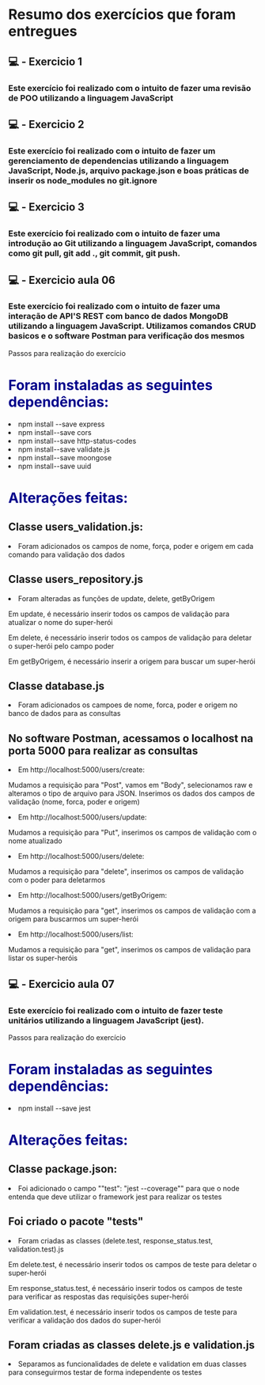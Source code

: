 # Resumo dos exercícios que foram entregues

## :computer: - Exercicio 1
### Este exercício foi realizado com o intuito de fazer uma revisão de POO utilizando a linguagem JavaScript

## :computer: - Exercicio 2 
### Este exercício foi realizado com o intuito de fazer um gerenciamento de dependencias utilizando a linguagem JavaScript, Node.js, arquivo package.json e boas práticas de inserir os node_modules no git.ignore

## :computer: - Exercicio 3 
### Este exercício foi realizado com o intuito de fazer uma introdução ao Git utilizando a linguagem JavaScript, comandos como git pull, git add ., git commit, git push.

## :computer: - Exercicio aula 06
### Este exercício foi realizado com o intuito de fazer uma interação de API'S REST com banco de dados MongoDB utilizando a linguagem JavaScript. Utilizamos comandos CRUD basicos e o software Postman para verificação dos mesmos


<head>
    Passos para realização do exercício
</head>

<body>
    <h1 style="color:#00008b">Foram instaladas as seguintes dependências: </h1>
        <li> npm install --save express </li>
        <li> npm install--save cors </li>
        <li> npm install--save http-status-codes </li>
        <li> npm install--save validate.js </li>
        <li> npm install--save moongose </li>
        <li> npm install--save uuid </li>
    <h1 style="color:#00008b">Alterações feitas: </h1>
        <h2> Classe users_validation.js: </h2> 
            <li> Foram adicionados os campos de nome, força, poder e origem em cada comando para validação dos dados </li> 
        <h2> Classe users_repository.js </h2>
            <li> Foram alteradas as funções de update, delete, getByOrigem </li>
                    <p> Em update, é necessário inserir todos os campos de validação para atualizar o nome do super-herói </p>
                    <p> Em delete, é necessário inserir todos os campos de validação para deletar o super-herói pelo campo poder </p>
                    <p> Em getByOrigem, é necessário inserir a origem para buscar um super-herói </p>
        <h2> Classe database.js </h2>
            <li> Foram adicionados os campoes de nome, forca, poder e origem no banco de dados para as consultas </li>
        <h2> No software Postman, acessamos o localhost na porta 5000 para realizar as consultas </h2>
            <li> Em http://localhost:5000/users/create: </li>  
                <p> Mudamos a requisição para "Post", vamos em "Body", selecionamos raw e alteramos o tipo de arquivo para JSON. Inserimos os dados dos campos de validação (nome, forca, poder e origem) </p> 
            <li> Em http://localhost:5000/users/update: </li> 
                <p> Mudamos a requisição para "Put", inserimos os campos de validação com o nome atualizado</p>
            <li> Em http://localhost:5000/users/delete: </li>  
                <p> Mudamos a requisição para "delete", inserimos os campos de validação com o poder para deletarmos</p>
            <li> Em http://localhost:5000/users/getByOrigem: </li> 
                <p> Mudamos a requisição para "get", inserimos os campos de validação com a origem para buscarmos um super-herói</p>
            <li> Em http://localhost:5000/users/list: </li>
                <p> Mudamos a requisição para "get", inserimos os campos de validação para listar os super-heróis</p>                                               
</body>

## :computer: - Exercicio aula 07
### Este exercício foi realizado com o intuito de fazer teste unitários utilizando a linguagem JavaScript (jest). 

<head>
    Passos para realização do exercício
</head>

<body>
    <h1 style="color:#00008b">Foram instaladas as seguintes dependências: </h1>
        <li> npm install --save jest </li>        
    <h1 style="color:#00008b">Alterações feitas: </h1>
        <h2> Classe package.json: </h2> 
            <li> Foi adicionado o campo ""test": "jest --coverage"" para que o node entenda que deve utilizar o framework jest para realizar os testes </li> 
        <h2> Foi criado o pacote "tests" </h2>
            <li> Foram criadas as classes (delete.test, response_status.test, validation.test).js </li>
                    <p> Em delete.test, é necessário inserir todos os campos de teste para deletar o super-herói </p>
                    <p> Em response_status.test, é necessário inserir todos os campos de teste para verificar as respostas das requisições super-herói </p>
                    <p> Em validation.test, é necessário inserir todos os campos de teste para verificar a validação dos dados do super-herói </p>
        <h2> Foram criadas as classes delete.js e validation.js </h2>
            <li> Separamos as funcionalidades de delete e validation em duas classes para conseguirmos testar de forma independente os testes </li>                               
</body>